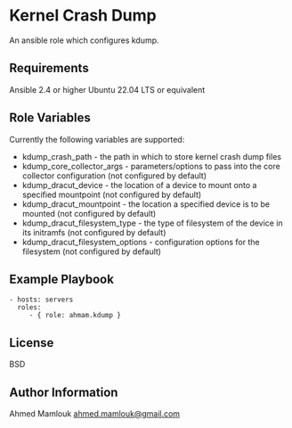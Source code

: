 Kernel Crash Dump
=========

An ansible role which configures kdump.

Requirements
------------
Ansible 2.4 or higher
Ubuntu 22.04 LTS or equivalent 


Role Variables
--------------
Currently the following variables are supported:

- kdump_crash_path - the path in which to store kernel crash dump files
- kdump_core_collector_args - parameters/options to pass into the core collector configuration (not configured by default)
- kdump_dracut_device - the location of a device to mount onto a specified mountpoint (not configured by default)
- kdump_dracut_mountpoint - the location a specified device is to be mounted (not configured by default)
- kdump_dracut_filesystem_type - the type of filesystem of the device in its initramfs (not configured by default)
- kdump_dracut_filesystem_options - configuration options for the filesystem (not configured by default)

Example Playbook
----------------

    - hosts: servers
      roles:
         - { role: ahmam.kdump }

License
-------

BSD

Author Information
------------------

Ahmed Mamlouk ahmed.mamlouk@gmail.com
